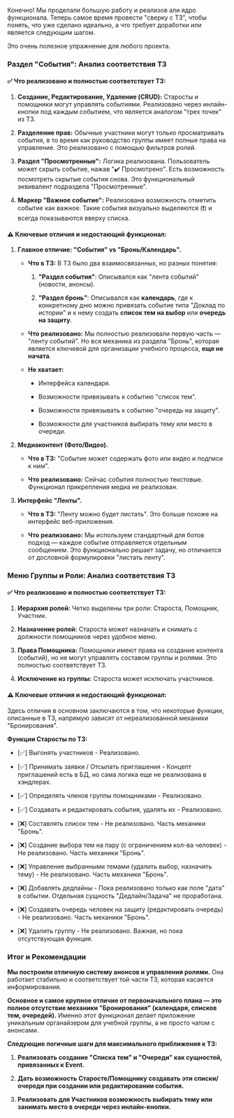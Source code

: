 Конечно! Мы проделали большую работу и реализов
али ядро функционала. Теперь самое время провести "сверку с ТЗ", чтобы понять, что уже сделано идеально, а что требует доработки или является следующим шагом.

Это очень полезное упражнение для любого проекта.

### Раздел "События": Анализ соответствия ТЗ

#### ✅ Что реализовано и полностью соответствует ТЗ:

1. **Создание, Редактирование, Удаление (CRUD):** Старосты и помощники могут управлять событиями. Реализовано через инлайн-кнопки под каждым событием, что является аналогом "трех точек" из ТЗ.
    
2. **Разделение прав:** Обычные участники могут только просматривать события, в то время как руководство группы имеет полные права на управление. Это реализовано с помощью фильтров ролей.
    
3. **Раздел "Просмотренные":** Логика реализована. Пользователь может скрыть событие, нажав "✔️ Просмотрено". Есть возможность посмотреть скрытые события снова. Это функциональный эквивалент подраздела "Просмотренные".
    
4. **Маркер "Важное событие":** Реализована возможность отметить событие как важное. Такие события визуально выделяются (❗️) и всегда показываются вверху списка.
    

#### ⚠️ Ключевые отличия и недостающий функционал:

1. **Главное отличие: "События" vs "Бронь/Календарь".**
    
    - **Что в ТЗ:** В ТЗ было два взаимосвязанных, но разных понятия:
        
        1. **"Раздел события"**: Описывался как "лента событий" (новости, анонсы).
            
        2. **"Раздел бронь"**: Описывался как **календарь**, где к конкретному дню можно привязать событие типа "Доклад по истории" и к нему создать **список тем на выбор** или **очередь на защиту**.
            
    - **Что реализовано:** Мы полностью реализовали первую часть — "ленту событий". Но вся механика из раздела "Бронь", которая является ключевой для организации учебного процесса, **еще не начата**.
        
    - **Не хватает:**
        
        - Интерфейса календаря.
            
        - Возможности привязывать к событию "список тем".
            
        - Возможности привязывать к событию "очередь на защиту".
            
        - Возможности для участников выбирать тему или место в очереди.
            
2. **Медиаконтент (Фото/Видео).**
    
    - **Что в ТЗ:** "Событие может содержать фото или видео и подписи к ним".
        
    - **Что реализовано:** Сейчас события полностью текстовые. Функционал прикрепления медиа не реализован.
        
3. **Интерфейс "Ленты".**
    
    - **Что в ТЗ:** "Ленту можно будет листать". Это больше похоже на интерфейс веб-приложения.
        
    - **Что реализовано:** Мы используем стандартный для ботов подход — каждое событие отправляется отдельным сообщением. Это функционально решает задачу, но отличается от дословной формулировки "листать ленту".
        

### Меню Группы и Роли: Анализ соответствия ТЗ

#### ✅ Что реализовано и полностью соответствует ТЗ:

1. **Иерархия ролей:** Четко выделены три роли: Староста, Помощник, Участник.
    
2. **Назначение ролей:** Староста может назначать и снимать с должности помощников через удобное меню.
    
3. **Права Помощника:** Помощники имеют права на создание контента (событий), но не могут управлять составом группы и ролями. Это полностью соответствует ТЗ.
    
4. **Исключение из группы:** Староста может исключать участников.
    

#### ⚠️ Ключевые отличия и недостающий функционал:

Здесь отличия в основном заключаются в том, что некоторые функции, описанные в ТЗ, напрямую зависят от нереализованной механики "Бронирования".

**Функции Старосты по ТЗ:**

- [✅] Выгонять участников - Реализовано.
    
- [✅] Принимать заявки / Отсылать приглашения - Концепт приглашений есть в БД, но сама логика еще не реализована в хэндлерах.
    
- [✅] Определять членов группы помощниками - Реализовано.
    
- [✅] Создавать и редактировать события, удалять их - Реализовано.
    
- [❌] Составлять список тем - Не реализовано. Часть механики "Бронь".
    
- [❌] Создание выбора тем на пару (с ограничением кол-ва человек) - Не реализовано. Часть механики "Бронь".
    
- [❌] Управление выбранными темами (удалить выбор, назначить тему) - Не реализовано. Часть механики "Бронь".
    
- [❌] Добавлять дедлайны - Пока реализовано только как поле "дата" в событии. Отдельная сущность "Дедлайн/Задача" не проработана.
    
- [❌] Создавать очередь человек на защиту (редактировать очередь) - Не реализовано. Часть механики "Бронь".
    
- [❌] Удалить группу - Не реализовано. Важная, но пока отсутствующая функция.
    

### Итог и Рекомендации

**Мы построили отличную систему анонсов и управления ролями.** Она работает стабильно и соответствует той части ТЗ, которая касается информирования.

**Основное и самое крупное отличие от первоначального плана — это полное отсутствие механики "Бронирования" (календаря, списков тем, очередей).** Именно этот функционал делает приложение уникальным органайзером для учебной группы, а не просто чатом с анонсами.

**Следующие логичные шаги для максимального приближения к ТЗ:**

1. **Реализовать создание "Списка тем" и "Очереди" как сущностей, привязанных к Event.**
    
2. **Дать возможность Старосте/Помощнику создавать эти списки/очереди при создании или редактировании события.**
    
3. **Реализовать для Участников возможность выбирать тему или занимать место в очереди через инлайн-кнопки.**